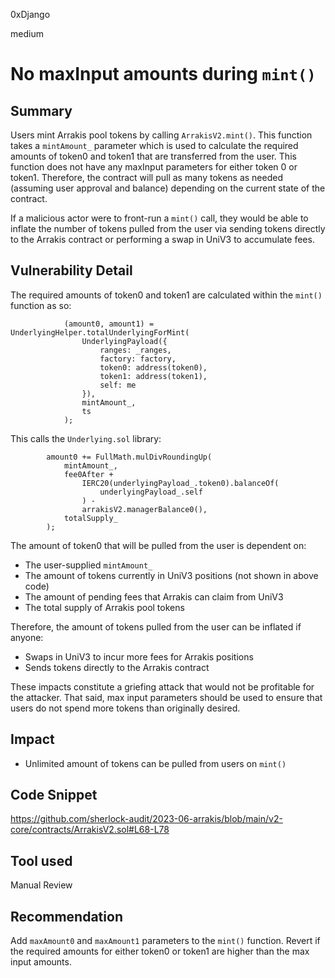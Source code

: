 0xDjango

medium

# No maxInput amounts during `mint()`

## Summary
Users mint Arrakis pool tokens by calling `ArrakisV2.mint()`. This function takes a `mintAmount_` parameter which is used to calculate the required amounts of token0 and token1 that are transferred from the user. This function does not have any maxInput parameters for either token 0 or token1. Therefore, the contract will pull as many tokens as needed (assuming user approval and balance) depending on the current state of the contract.

If a malicious actor were to front-run a `mint()` call, they would be able to inflate the number of tokens pulled from the user via sending tokens directly to the Arrakis contract or performing a swap in UniV3 to accumulate fees.

## Vulnerability Detail
The required amounts of token0 and token1 are calculated within the `mint()` function as so:

```solidity
            (amount0, amount1) = UnderlyingHelper.totalUnderlyingForMint(
                UnderlyingPayload({
                    ranges: _ranges,
                    factory: factory,
                    token0: address(token0),
                    token1: address(token1),
                    self: me
                }),
                mintAmount_,
                ts
            );
```

This calls the `Underlying.sol` library:

```solidity
        amount0 += FullMath.mulDivRoundingUp(
            mintAmount_,
            fee0After +
                IERC20(underlyingPayload_.token0).balanceOf(
                    underlyingPayload_.self
                ) -
                arrakisV2.managerBalance0(),
            totalSupply_
        );
```

The amount of token0 that will be pulled from the user is dependent on:
- The user-supplied `mintAmount_`
- The amount of tokens currently in UniV3 positions (not shown in above code)
- The amount of pending fees that Arrakis can claim from UniV3
- The total supply of Arrakis pool tokens

Therefore, the amount of tokens pulled from the user can be inflated if anyone:
- Swaps in UniV3 to incur more fees for Arrakis positions
- Sends tokens directly to the Arrakis contract

These impacts constitute a griefing attack that would not be profitable for the attacker. That said, max input parameters should be used to ensure that users do not spend more tokens than originally desired.

## Impact
- Unlimited amount of tokens can be pulled from users on `mint()`

## Code Snippet
https://github.com/sherlock-audit/2023-06-arrakis/blob/main/v2-core/contracts/ArrakisV2.sol#L68-L78

## Tool used
Manual Review

## Recommendation
Add `maxAmount0` and `maxAmount1` parameters to the `mint()` function. Revert if the required amounts for either token0 or token1 are higher than the max input amounts.
